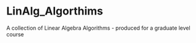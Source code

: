 LinAlg_Algorthims
=================

A collection of Linear Algebra Algorithms - produced for a graduate level course
